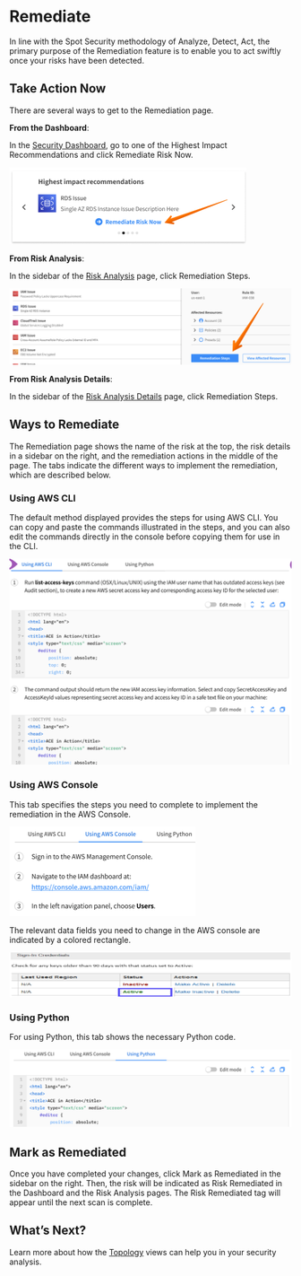 <meta name="robots" content="noindex">

# Remediate

In line with the Spot Security methodology of Analyze, Detect, Act, the primary purpose of the Remediation feature is to enable you to act swiftly once your risks have been detected.

## Take Action Now

There are several ways to get to the Remediation page.

**From the Dashboard**:

In the [Security Dashboard](spot-security/security-dashboard/), go to one of the Highest Impact Recommendations and click Remediate Risk Now.

<img src="/spot-security/_media/features-remediation-01.png" width="423" height="137" />

**From Risk Analysis**:

In the sidebar of the [Risk Analysis](spot-security/features/analyze-risks/) page, click Remediation Steps.

<img src="/spot-security/_media/features-remediation-02.png" />

**From Risk Analysis Details**:

In the sidebar of the [Risk Analysis Details](spot-security/features/analyze-risks/view-risk-details) page, click Remediation Steps.

## Ways to Remediate

The Remediation page shows the name of the risk at the top, the risk details in a sidebar on the right, and the remediation actions in the middle of the page. The tabs indicate the different ways to implement the remediation, which are described below.

### Using AWS CLI

The default method displayed provides the steps for using AWS CLI. You can copy and paste the commands illustrated in the steps, and you can also edit the commands directly in the console before copying them for use in the CLI.

<img src="/spot-security/_media/features-remediation-03.png" />

### Using AWS Console

This tab specifies the steps you need to complete to implement the remediation in the AWS Console.

<img src="/spot-security/_media/features-remediation-04.png" width="332" height="159" />

The relevant data fields you need to change in the AWS console are indicated by a colored rectangle.

<img src="/spot-security/_media/features-remediation-05.png" width="547" height="80" />

### Using Python

For using Python, this tab shows the necessary Python code.

<img src="/spot-security/_media/features-remediation-06.png" />

## Mark as Remediated

Once you have completed your changes, click Mark as Remediated in the sidebar on the right. Then, the risk will be indicated as Risk Remediated in the Dashboard and the Risk Analysis pages. The Risk Remediated tag will appear until the next scan is complete.

## What’s Next?

Learn more about how the [Topology](spot-security/features/topology) views can help you in your security analysis.
